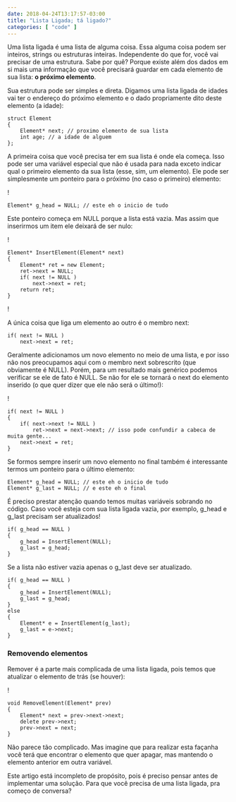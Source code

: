 ```yaml
---
date: 2018-04-24T13:17:57-03:00
title: "Lista Ligada; tá ligado?"
categories: [ "code" ]
---
```

Uma lista ligada é uma lista de alguma coisa. Essa alguma coisa podem ser inteiros, strings ou estruturas inteiras. Independente do que for, você vai precisar de uma estrutura. Sabe por quê? Porque existe além dos dados em si mais uma informação que você precisará guardar em cada elemento de sua lista: **o próximo elemento**.

Sua estrutura pode ser simples e direta. Digamos uma lista ligada de idades vai ter o endereço do próximo elemento e o dado propriamente dito deste elemento (a idade):

```
struct Element
{
    Element* next; // proximo elemento de sua lista
    int age; // a idade de alguem
};
```

A primeira coisa que você precisa ter em sua lista é onde ela começa. Isso pode ser uma variável especial que não é usada para nada exceto indicar qual o primeiro elemento da sua lista (esse, sim, um elemento). Ele pode ser simplesmente um ponteiro para o próximo (no caso o primeiro) elemento:

!

```
Element* g_head = NULL; // este eh o inicio de tudo
```

Este ponteiro começa em NULL porque a lista está vazia. Mas assim que inserirmos um item ele deixará de ser nulo:

!

```
Element* InsertElement(Element* next)
{
    Element* ret = new Element;
    ret->next = NULL;
    if( next != NULL )
        next->next = ret;
    return ret;
}
```

!

A única coisa que liga um elemento ao outro é o membro next:

```
if( next != NULL )
    next->next = ret;
```

Geralmente adicionamos um novo elemento no meio de uma lista, e por isso não nos preocupamos aqui com o membro next sobrescrito (que obviamente é NULL). Porém, para um resultado mais genérico podemos verificar se ele de fato é NULL. Se não for ele se tornará o next do elemento inserido (o que quer dizer que ele não será o último!):

!

```
if( next != NULL )
{
    if( next->next != NULL )
        ret->next = next->next; // isso pode confundir a cabeca de muita gente...
    next->next = ret;
}
```

Se formos sempre inserir um novo elemento no final também é interessante termos um ponteiro para o último elemento:

```
Element* g_head = NULL; // este eh o inicio de tudo
Element* g_last = NULL; // e este eh o final
```

É preciso prestar atenção quando temos muitas variáveis sobrando no código. Caso você esteja com sua lista ligada vazia, por exemplo, g_head e g_last precisam ser atualizados!

```
if( g_head == NULL )
{
    g_head = InsertElement(NULL);
    g_last = g_head;
}
```

Se a lista não estiver vazia apenas o g_last deve ser atualizado.

```
if( g_head == NULL )
{
    g_head = InsertElement(NULL);
    g_last = g_head;
}
else
{
    Element* e = InsertElement(g_last);
    g_last = e->next;
}
```

### Removendo elementos

Remover é a parte mais complicada de uma lista ligada, pois temos que atualizar o elemento de trás (se houver):

!

```
void RemoveElement(Element* prev)
{
    Element* next = prev->next->next;
    delete prev->next;
    prev->next = next;
}
```

Não parece tão complicado. Mas imagine que para realizar esta façanha você terá que encontrar o elemento que quer apagar, mas mantendo o elemento anterior em outra variável.

Este artigo está incompleto de propósito, pois é preciso pensar antes de implementar uma solução. Para que você precisa de uma lista ligada, pra começo de conversa?
